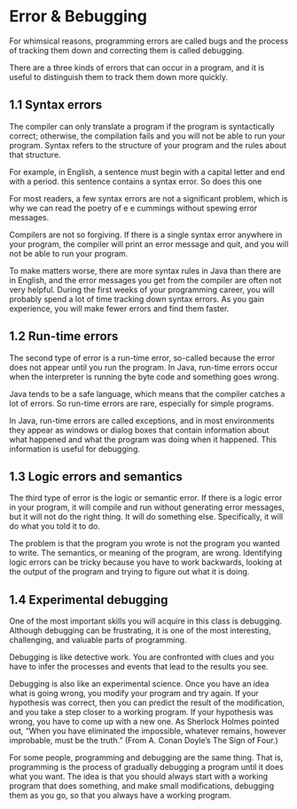 # Error & Bebugging #

For whimsical reasons, programming errors are called bugs and the process of tracking them down and correcting them is called debugging.

There are a three kinds of errors that can occur in a program, and it is useful to distinguish them to track them down more quickly.

## 1.1  Syntax errors 

The compiler can only translate a program if the program is syntactically correct; otherwise, the compilation fails and you will not be able to run your program. Syntax refers to the structure of your program and the rules about that structure.

For example, in English, a sentence must begin with a capital letter and end with a period. this sentence contains a syntax error. So does this one

For most readers, a few syntax errors are not a significant problem, which is why we can read the poetry of e e cummings without spewing error messages.

Compilers are not so forgiving. If there is a single syntax error anywhere in your program, the compiler will print an error message and quit, and you will not be able to run your program.

To make matters worse, there are more syntax rules in Java than there are in English, and the error messages you get from the compiler are often not very helpful. During the first weeks of your programming career, you will probably spend a lot of time tracking down syntax errors. As you gain experience, you will make fewer errors and find them faster.

## 1.2  Run-time errors 

The second type of error is a run-time error, so-called because the error does not appear until you run the program. In Java, run-time errors occur when the interpreter is running the byte code and something goes wrong.

Java tends to be a safe language, which means that the compiler catches a lot of errors. So run-time errors are rare, especially for simple programs.

In Java, run-time errors are called exceptions, and in most environments they appear as windows or dialog boxes that contain information about what happened and what the program was doing when it happened. This information is useful for debugging.

## 1.3  Logic errors and semantics 

The third type of error is the logic or semantic error. If there is a logic error in your program, it will compile and run without generating error messages, but it will not do the right thing. It will do something else. Specifically, it will do what you told it to do.

The problem is that the program you wrote is not the program you wanted to write. The semantics, or meaning of the program, are wrong. Identifying logic errors can be tricky because you have to work backwards, looking at the output of the program and trying to figure out what it is doing.

## 1.4  Experimental debugging 
One of the most important skills you will acquire in this class is debugging. Although debugging can be frustrating, it is one of the most interesting, challenging, and valuable parts of programming.

Debugging is like detective work. You are confronted with clues and you have to infer the processes and events that lead to the results you see.

Debugging is also like an experimental science. Once you have an idea what is going wrong, you modify your program and try again. If your hypothesis was correct, then you can predict the result of the modification, and you take a step closer to a working program. If your hypothesis was wrong, you have to come up with a new one. As Sherlock Holmes pointed out, “When you have eliminated the impossible, whatever remains, however improbable, must be the truth.” (From A. Conan Doyle’s The Sign of Four.)

For some people, programming and debugging are the same thing. That is, programming is the process of gradually debugging a program until it does what you want. The idea is that you should always start with a working program that does something, and make small modifications, debugging them as you go, so that you always have a working program.
